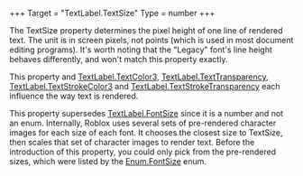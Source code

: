 +++
Target = "TextLabel.TextSize"
Type = number
+++

The TextSize property determines the pixel height of one line of rendered text. The unit is in screen pixels, not points (which is used in most document editing programs). It's worth noting that the "Legacy" font's line height behaves differently, and won't match this property exactly.This property and [TextLabel.TextColor3](https://developer.roblox.com/api-reference/property/TextLabel/TextColor3), [TextLabel.TextTransparency](https://developer.roblox.com/api-reference/property/TextLabel/TextTransparency), [TextLabel.TextStrokeColor3](https://developer.roblox.com/api-reference/property/TextLabel/TextStrokeColor3) and [TextLabel.TextStrokeTransparency](https://developer.roblox.com/api-reference/property/TextLabel/TextStrokeTransparency) each influence the way text is rendered.This property supersedes [TextLabel.FontSize](https://developer.roblox.com/api-reference/property/TextLabel/FontSize) since it is a number and not an enum. Internally, Roblox uses several sets of pre-rendered character images for each size of each font. It chooses the closest size to TextSize, then scales that set of character images to render text. Before the introduction of this property, you could only pick from the pre-rendered sizes, which were listed by the [Enum.FontSize](https://developer.roblox.com/search#stq=FontSize) enum.